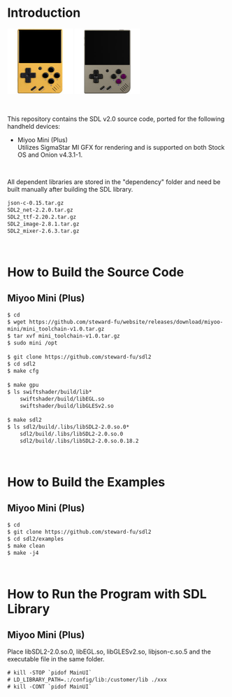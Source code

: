 # Introduction
![image](images/miyoo-mini.jpg) ![image](images/miyoo-mini-plus.jpg)

&nbsp;

This repository contains the SDL v2.0 source code, ported for the following handheld devices:  
- Miyoo Mini (Plus)  
  Utilizes SigmaStar MI GFX for rendering and is supported on both Stock OS and Onion v4.3.1-1.

&nbsp;

All dependent libraries are stored in the "dependency" folder and need be built manually after building the SDL library.
```
json-c-0.15.tar.gz
SDL2_net-2.2.0.tar.gz
SDL2_ttf-2.20.2.tar.gz
SDL2_image-2.8.1.tar.gz
SDL2_mixer-2.6.3.tar.gz
```

&nbsp;

# How to Build the Source Code
## Miyoo Mini (Plus)
```
$ cd
$ wget https://github.com/steward-fu/website/releases/download/miyoo-mini/mini_toolchain-v1.0.tar.gz
$ tar xvf mini_toolchain-v1.0.tar.gz
$ sudo mini /opt

$ git clone https://github.com/steward-fu/sdl2
$ cd sdl2
$ make cfg

$ make gpu
$ ls swiftshader/build/lib*
    swiftshader/build/libEGL.so
    swiftshader/build/libGLESv2.so

$ make sdl2
$ ls sdl2/build/.libs/libSDL2-2.0.so.0*
    sdl2/build/.libs/libSDL2-2.0.so.0
    sdl2/build/.libs/libSDL2-2.0.so.0.18.2
```

&nbsp;

# How to Build the Examples
## Miyoo Mini (Plus)
```
$ cd
$ git clone https://github.com/steward-fu/sdl2
$ cd sdl2/examples
$ make clean
$ make -j4
```

&nbsp;

# How to Run the Program with SDL Library
## Miyoo Mini (Plus)
Place libSDL2-2.0.so.0, libEGL.so, libGLESv2.so, libjson-c.so.5 and the executable file in the same folder.
```
# kill -STOP `pidof MainUI`
# LD_LIBRARY_PATH=.:/config/lib:/customer/lib ./xxx
# kill -CONT `pidof MainUI`
```
